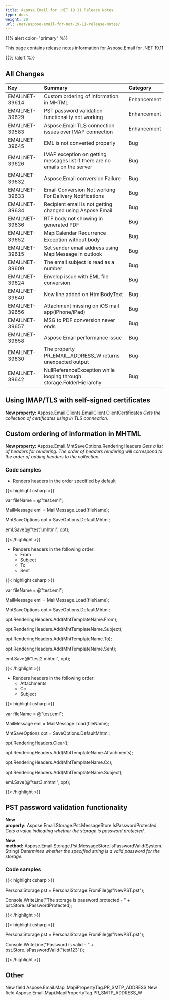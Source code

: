 ```yaml
---
title: Aspose.Email for .NET 19.11 Release Notes
type: docs
weight: 20
url: /net/aspose-email-for-net-19-11-release-notes/
---
```


{{% alert color="primary" %}} 

This page contains release notes information for Aspose.Email for .NET 19.11

{{% /alert %}} 
## **All Changes**

|**Key**|**Summary**|**Category**|
| :- | :- | :- |
|EMAILNET-39614|Custom ordering of information in MHTML|Enhancement|
|EMAILNET-39629|PST password validation functionality not working|Enhancement|
|EMAILNET-39583|Aspose.Email TLS connection issues over IMAP connection|Enhancement|
|EMAILNET-39645|EML is not converted properly|Bug|
|EMAILNET-39626|IMAP exception on getting messages list if there are no emails on the server|Bug|
|EMAILNET-39632|Aspose.Email conversion Failure|Bug|
|EMAILNET-39633|Email Conversion Not working For Delivery Notifications|Bug|
|EMAILNET-39634|Recipient email is not getting changed using Aspose.Email|Bug|
|EMAILNET-39636|RTF body not showing in generated PDF|Bug|
|EMAILNET-39652|MapiCalendar Recurrence Exception without body|Bug|
|EMAILNET-39615|Set sender email address using MapiMessage in outlook|Bug|
|EMAILNET-39609|The email subject is read as a number|Bug|
|EMAILNET-39624|Envelop issue with EML file conversion|Bug|
|EMAILNET-39640|New line added on HtmlBodyText|Bug|
|EMAILNET-39656|Attachment missing on iOS mail app(iPhone/iPad)|Bug|
|EMAILNET-39657|MSG to PDF conversion never ends|Bug|
|EMAILNET-39658|Aspose Email performance issue|Bug|
|EMAILNET-39630|The property PR_EMAIL_ADDRESS_W returns unexpected output|Bug|
|EMAILNET-39642|NullReferenceException while looping through storage.FolderHierarchy|Bug|

## **Using IMAP/TLS with self-signed certificates**
**New property:** Aspose.Email.Clients.EmailClient.ClientCertificates
*Gets the collection of certificates using in TLS connection.*
## **Custom ordering of information in MHTML**
**New property:** Aspose.Email.MhtSaveOptions.RenderingHeaders
*Gets a list of headers for rendering. The order of headers rendering will correspond to the order of adding headers to the collection.*
### **Code samples**
- Renders headers in the order specified by default

{{< highlight csharp >}}

 var fileName = @"test.eml";

MailMessage eml = MailMessage.Load(fileName);

MhtSaveOptions opt = SaveOptions.DefaultMhtml;

eml.Save(@"test1.mhtml", opt);

{{< /highlight >}}

- Renders headers in the following order:
  - From
  - Subject
  - To
  - Sent



{{< highlight csharp >}}

 var fileName = @"test.eml";

MailMessage eml = MailMessage.Load(fileName);

MhtSaveOptions opt = SaveOptions.DefaultMhtml;

opt.RenderingHeaders.Add(MhtTemplateName.From);

opt.RenderingHeaders.Add(MhtTemplateName.Subject);

opt.RenderingHeaders.Add(MhtTemplateName.To);

opt.RenderingHeaders.Add(MhtTemplateName.Sent);

eml.Save(@"test2.mhtml", opt);

{{< /highlight >}}

- Renders headers in the following order:
  - Attachments
  - Cc
  - Subject

{{< highlight csharp >}}

 var fileName = @"test.eml";

MailMessage eml = MailMessage.Load(fileName);

MhtSaveOptions opt = SaveOptions.DefaultMhtml;

opt.RenderingHeaders.Clear();

opt.RenderingHeaders.Add(MhtTemplateName.Attachments);

opt.RenderingHeaders.Add(MhtTemplateName.Cc);

opt.RenderingHeaders.Add(MhtTemplateName.Subject);

eml.Save(@"test3.mhtml", opt);

{{< /highlight >}}
## **PST password validation functionality**
**New property:** Aspose.Email.Storage.Pst.MessageStore.IsPasswordProtected
*Gets a value indicating whether the storage is password protected.*

**New method:** Aspose.Email.Storage.Pst.MessageStore.IsPasswordValid(System.String)
*Determines whether the specified string is a valid password for the storage.*
### **Code samples**
{{< highlight csharp >}}

 PersonalStorage pst = PersonalStorage.FromFile(@"NewPST.pst");

Console.WriteLine("The storage is password protected - " + pst.Store.IsPasswordProtected);

{{< /highlight >}}

{{< highlight csharp >}}

 PersonalStorage pst = PersonalStorage.FromFile(@"NewPST.pst");

Console.WriteLine("Password is valid - " + pst.Store.IsPasswordValid("test123"));

{{< /highlight >}}
## **Other**
New field Aspose.Email.Mapi.MapiPropertyTag.PR_SMTP_ADDRESS
New field Aspose.Email.Mapi.MapiPropertyTag.PR_SMTP_ADDRESS_W
